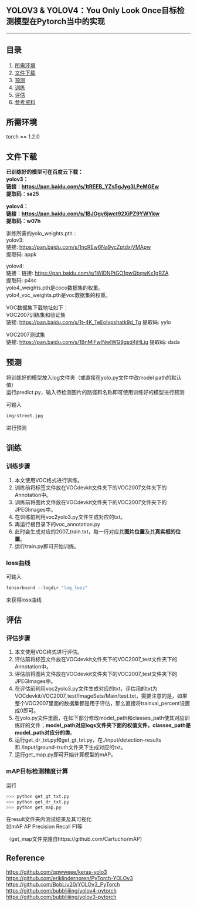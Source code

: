 ## YOLOV3 & YOLOV4：You Only Look Once目标检测模型在Pytorch当中的实现
---


## 目录
1. [所需环境](#所需环境)
2. [文件下载](#文件下载)
3. [预测](#预测步骤)
4. [训练](#训练步骤)
5. [评估](#评估步骤)
6. [参考资料](#Reference)


## 所需环境
torch == 1.2.0

## 文件下载
**已训练好的模型可在百度云下载：  
yolov3：  
链接：https://pan.baidu.com/s/1tREEB_YZs5gJyg3LPeMGEw  
提取码：sa25**    
  
**yolov4：  
链接：https://pan.baidu.com/s/1BJOgv6jwct92XiPZ9YWYkw  
提取码：w07h**  

训练所需的yolo_weights.pth：   
yolov3:   
链接: https://pan.baidu.com/s/1ncREw6Na9ycZptdxiVMApw   
提取码: appk  
  
yolov4:  
链接：链接: https://pan.baidu.com/s/1WlDNPtGO1pwQbqwKx1gRZA   
提取码: p4sc  
yolo4_weights.pth是coco数据集的权重。  
yolo4_voc_weights.pth是voc数据集的权重。  
  
  

  
  
VOC数据集下载地址如下：  
VOC2007训练集和验证集    
链接: https://pan.baidu.com/s/1t-4K_TeEolvpshatk9d_Tg 提取码: yylo    

VOC2007测试集   
链接: https://pan.baidu.com/s/1BnMiFwlNwIWG9gsd4jHLig 提取码: dsda   

## 预测
将训练好的模型放入log文件夹（或直接在yolo.py文件中改model path的默认值）  
运行predict.py，输入待检测图片的路径和名称即可使用训练好的模型进行预测  


可输入  
```python
img/street.jpg
```
进行预测 

## 训练
### 训练步骤
1. 本文使用VOC格式进行训练。  
2. 训练前将标签文件放在VOCdevkit文件夹下的VOC2007文件夹下的Annotation中。  
3. 训练前将图片文件放在VOCdevkit文件夹下的VOC2007文件夹下的JPEGImages中。  
4. 在训练前利用voc2yolo3.py文件生成对应的txt。  
5. 再运行根目录下的voc_annotation.py  
6. 此时会生成对应的2007_train.txt，每一行对应其**图片位置**及其**真实框的位置**。   
7. 运行train.py即可开始训练。

### loss曲线
可输入
```python
tensorboard --logdir "log_loss"
```
来获得loss曲线
## 评估
### 评估步骤
1. 本文使用VOC格式进行评估。  
2. 评估前将标签文件放在VOCdevkit文件夹下的VOC2007_test文件夹下的Annotation中。  
3. 评估前将图片文件放在VOCdevkit文件夹下的VOC2007_test文件夹下的JPEGImages中。  
4. 在评估前利用voc2yolo3.py文件生成对应的txt，评估用的txt为VOCdevkit/VOC2007_test/ImageSets/Main/test.txt，需要注意的是，如果整个VOC2007里面的数据集都是用于评估，那么直接将trainval_percent设置成0即可。  
5. 在yolo.py文件里面，在如下部分修改model_path和classes_path使其对应训练好的文件；**model_path对应logs文件夹下面的权值文件，classes_path是model_path对应分的类**。  
6. 运行get_dr_txt.py和get_gt_txt.py，在./input/detection-results和./input/ground-truth文件夹下生成对应的txt。  
7. 运行get_map.py即可开始计算模型的mAP。

### mAP目标检测精度计算
运行
````python
>>> python get_gt_txt.py
>>> python get_dr_txt.py
>>> python get_map.py
````
在result文件夹内测试结果及其可视化  
如mAP AP Precision Recall F1等  
 
（get_map文件克隆自https://github.com/Cartucho/mAP）

## Reference
https://github.com/qqwweee/keras-yolo3  
https://github.com/eriklindernoren/PyTorch-YOLOv3   
https://github.com/BobLiu20/YOLOv3_PyTorch  
https://github.com/bubbliiiing/yolov4-pytorch  
https://github.com/bubbliiiing/yolov3-pytorch  
